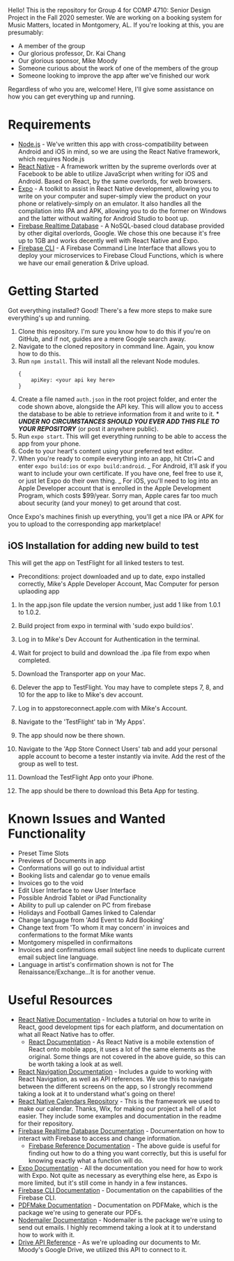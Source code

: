 Hello! This is the repository for Group 4 for COMP 4710: Senior Design Project in the Fall 2020 semester.
We are working on a booking system for Music Matters, located in Montgomery, AL.
If you're looking at this, you are presumably:

- A member of the group
- Our glorious professor, Dr. Kai Chang
- Our glorious sponsor, Mike Moody
- Someone curious about the work of one of the members of the group
- Someone looking to improve the app after we've finished our work

Regardless of who you are, welcome! Here, I'll give some assistance on how you can get everything up and running.

# Requirements

- [Node.js](https://nodejs.org) - We've written this app with cross-compatibility between Android and iOS in mind,
  so we are using the React Native framework, which requires Node.js
- [React Native](https://facebook.github.io/react-native/) - A framework written by the supreme overlords over at Facebook to be able to utilize JavaScript when writing for iOS and Android. Based on React, by the same overlords, for web browsers.
- [Expo](https://expo.io) - A toolkit to assist in React Native development, allowing you to write on your computer and super-simply view the product on your phone or relatively-simply on an emulator. It also handles all the compilation into IPA and APK, allowing you to do the former on Windows and the latter without waiting for Android Studio to boot up.
- [Firebase Realtime Database](https://firebase.google.com/docs/database/) - A NoSQL-based cloud database provided by other digital overlords, Google. We chose this one because it's free up to 1GB and works decently well with React Native and Expo.
- [Firebase CLI](https://www.npmjs.com/package/firebase-tools) - A Firebase Command Line Interface that allows you to deploy your microservices to Firebase Cloud Functions, which is where we have our email generation & Drive upload.

# Getting Started

Got everything installed? Good! There's a few more steps to make sure everything's up and running.

1. Clone this repository. I'm sure you know how to do this if you're on GitHub, and if not, guides are a mere Google search away.
2. Navigate to the cloned repository in command line. Again, you know how to do this.
3. Run `npm install`. This will install all the relevant Node modules.
   ```
   {
       apiKey: <your api key here>
   }
   ```
4. Create a file named `auth.json` in the root project folder, and enter the code shown above, alongside the API key.
   This will allow you to access the database to be able to retrieve information from it and write to it. \* **_UNDER NO CIRCUMSTANCES SHOULD YOU EVER ADD THIS FILE TO YOUR REPOSITORY_** (or post it anywhere public).
5. Run `expo start`. This will get everything running to be able to access the app from your phone.
6. Code to your heart's content using your preferred text editor.
7. When you're ready to compile everything into an app, hit Ctrl+C and enter `expo build:ios` or `expo build:android`.
   _ For Android, it'll ask if you want to include your own certificate.
   If you have one, feel free to use it, or just let Expo do their own thing.
   _ For iOS, you'll need to log into an Apple Developer account that is enrolled in the Apple Development Program, which costs \$99/year. Sorry man, Apple cares far too much about security (and your money) to get around that cost.

Once Expo's machines finish up everything, you'll get a nice IPA or APK for you to upload to the corresponding app marketplace!

## iOS Installation for adding new build to test

This will get the app on TestFlight for all linked testers to test.

- Preconditions: project downloaded and up to date, expo installed correctly, Mike's Apple Developer Account, Mac Computer for person uplaoding app

1. In the app.json file update the version number, just add 1 like from 1.0.1 to 1.0.2.

2. Build project from expo in terminal with 'sudo expo build:ios'.

3. Log in to Mike's Dev Account for Authentication in the terminal.

4. Wait for project to build and download the .ipa file from expo when completed.

5. Download the Transporter app on your Mac.

6. Delever the app to TestFlight. You may have to complete steps 7, 8, and 10 for the app to like to Mike's dev account.

7. Log in to appstoreconnect.apple.com with Mike's Account.

8. Navigate to the 'TestFlight' tab in 'My Apps'.

9. The app should now be there shown.

10. Navigate to the 'App Store Connect Users' tab and add your personal apple account to become a tester instantly via invite. Add the rest of the group as well to test.

11. Download the TestFlight App onto your iPhone.

12. The app should be there to download this Beta App for testing.

# Known Issues and Wanted Functionality

- Preset Time Slots
- Previews of Documents in app
- Conformations will go out to individual artist
- Booking lists and calendar go to venue emails
- Invoices go to the void
- Edit User Interface to new User Interface
- Possible Android Tablet or iPad Functionality
- Ability to pull up calender on PC from firebase
- Holidays and Football Games linked to Calendar
- Change language from 'Add Event to Add Booking'
- Change text from 'To whom it may concern' in invoices and confermations to the format Mike wants
- Montgomery mispelled in confirmaitons
- Invoices and confirmations email subject line needs to duplicate current email subject line language.
- Language in artist's confirmation shown is not for The Renaissance/Exchange...It is for another venue.

# Useful Resources

- [React Native Documentation](https://facebook.github.io/react-native/docs/tutorial) - Includes a tutorial on how to write in React, good development tips for each platform, and documentation on what all React Native has to offer.
  - [React Documentation](https://reactjs.org/docs/getting-started.html) - As React Native is a mobile extenstion of React onto mobile apps, it uses a lot of the same elements as the original. Some things are not covered in the above guide, so this can be worth taking a look at as well.
- [React Navigation Documentation](https://reactnavigation.org/en/) - Includes a guide to working with React Navigation, as well as API references. We use this to navigate between the different screens on the app, so I strongly recommend taking a look at it to understand what's going on there!
- [React Native Calendars Repository](https://github.com/wix/react-native-calendars) - This is the framework we used to make our calendar. Thanks, Wix, for making our project a hell of a lot easier. They include some examples and documentation in the readme for their repository.
- [Firebase Realtime Database Documentation](https://firebase.google.com/docs/database/) - Documentation on how to interact with Firebase to access and change information.
  - [Firebase Reference Documentation](https://firebase.google.com/docs/reference/js/) - The above guide is useful for finding out how to do a thing you want correctly, but this is useful for knowing exactly what a function will do.
- [Expo Documentation](https://docs.expo.io/versions/latest/) - All the documentation you need for how to work with Expo. Not quite as necessary as everything else here, as Expo is more limited, but it's still come in handy in a few instances.
- [Firebase CLI Documentation](https://firebase.google.com/docs/cli/) - Documentation on the capabilities of the Firebase CLI.
- [PDFMake Documentation](https://pdfmake.github.io/docs/) - Documentation on PDFMake, which is the package we're using to generate our PDFs.
- [Nodemailer Documentation](https://nodemailer.com/about/) - Nodemailer is the package we're using to send out emails. I highly recommend taking a look at it to understand how to work with it.
- [Drive API Reference](https://developers.google.com/drive/api/v3/about-sdk) - As we're uploading our documents to Mr. Moody's Google Drive, we utilized this API to connect to it.

